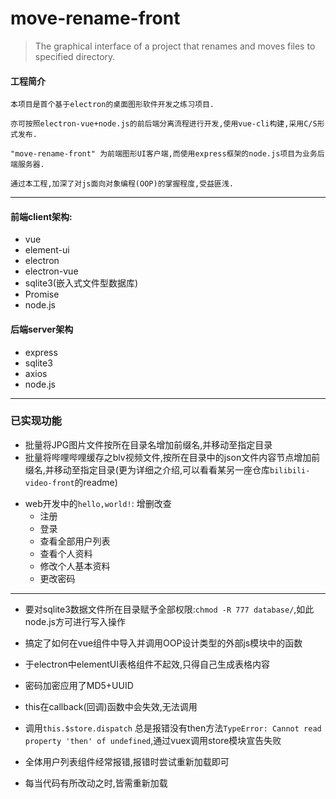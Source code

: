 # move-rename-front

> The graphical interface of a project that renames and moves files to specified directory.

#### 工程简介

	本项目是首个基于electron的桌面图形软件开发之练习项目.
	
	亦可按照electron-vue+node.js的前后端分离流程进行开发,使用vue-cli构建,采用C/S形式发布.
	
	"move-rename-front" 为前端图形UI客户端,而使用express框架的node.js项目为业务后端服务器.

	通过本工程,加深了对js面向对象编程(OOP)的掌握程度,受益匪浅.

----------------------------------------

#### 前端client架构:

+ vue
+ element-ui
+ electron
+ electron-vue
+ sqlite3(嵌入式文件型数据库)
+ Promise
+ node.js

#### 后端server架构

+ express
+ sqlite3
+ axios
+ node.js

------------------------------------

### 已实现功能

+ 批量将JPG图片文件按所在目录名增加前缀名,并移动至指定目录
+ 批量将哔哩哔哩缓存之blv视频文件,按所在目录中的json文件内容节点增加前缀名,并移动至指定目录(更为详细之介绍,可以看看某另一座仓库`bilibili-video-front`的readme)

- web开发中的` hello,world! `: 增删改查
	+ 注册
	+ 登录
	+ 查看全部用户列表
	+ 查看个人资料
	+ 修改个人基本资料
	+ 更改密码
----------------------------------------

+ 要对sqlite3数据文件所在目录赋予全部权限:`chmod -R 777 database/`,如此node.js方可进行写入操作

+ 搞定了如何在vue组件中导入并调用OOP设计类型的外部js模块中的函数

+ 于electron中elementUI表格组件不起效,只得自己生成表格内容

+ 密码加密应用了MD5+UUID

+ this在callback(回调)函数中会失效,无法调用

+ 调用` this.$store.dispatch ` 总是报错没有then方法` TypeError: Cannot read property 'then' of undefined `,通过vuex调用store模块宣告失败

+ 全体用户列表组件经常报错,报错时尝试重新加载即可

+ 每当代码有所改动之时,皆需重新加载